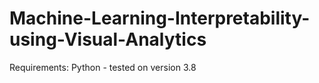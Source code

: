 # Machine-Learning-Interpretability-using-Visual-Analytics

Requirements:
Python - tested on version 3.8
